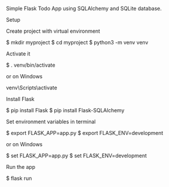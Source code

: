 Simple Flask Todo App using SQLAlchemy and SQLite database.


Setup

Create project with virtual environment

$ mkdir myproject
$ cd myproject
$ python3 -m venv venv

Activate it

$ . venv/bin/activate

or on Windows

venv\Scripts\activate

Install Flask

$ pip install Flask
$ pip install Flask-SQLAlchemy

Set environment variables in terminal

$ export FLASK_APP=app.py
$ export FLASK_ENV=development

or on Windows

$ set FLASK_APP=app.py
$ set FLASK_ENV=development

Run the app

$ flask run